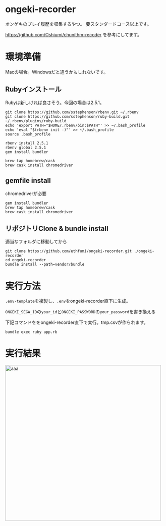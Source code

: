 # ongeki-recorder

オンゲキのプレイ履歴を収集するやつ。
要スタンダードコース以上です。

https://github.com/Oshiumi/chunithm-recoder を参考にしてます。

# 環境準備

Macの場合。Windowsだと違うかもしれないです。

## Rubyインストール

Rubyは新しければ良さそう。今回の場合は2.5.1。
```
git clone https://github.com/sstephenson/rbenv.git ~/.rbenv
git clone https://github.com/sstephenson/ruby-build.git ~/.rbenv/plugins/ruby-build
echo 'export PATH="$HOME/.rbenv/bin:$PATH"' >> ~/.bash_profile
echo 'eval "$(rbenv init -)"' >> ~/.bash_profile
source .bash_profile 

rbenv install 2.5.1
rbenv global 2.5.1
gem install bundler

brew tap homebrew/cask
brew cask install chromedriver
```

## gemfile install

chromedriverが必要
```
gem install bundler
brew tap homebrew/cask
brew cask install chromedriver
```

## リポジトリClone & bundle install

適当なフォルダに移動してから
```
git clone https://github.com/ethfumi/ongeki-recorder.git ./ongeki-recorder
cd ongeki-recorder
bundle install --path=vendor/bundle
```

# 実行方法

`.env-template`を複製し、`.env`をongeki-recorder直下に生成。

`ONGEKI_SEGA_ID`の`your_id`と`ONGEKI_PASSWORD`の`your_password`を書き換える

下記コマンドををongeki-recorder直下で実行。tmp.csvが作られます。
```
bundle exec ruby app.rb
```

# 実行結果

<img width="493" alt="aaa" src="https://user-images.githubusercontent.com/2544432/45429672-b9bd8380-b6de-11e8-80c1-2b69fb28be06.png">
